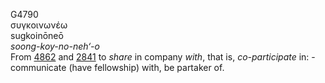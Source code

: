 <body>
  <p>G4790<br>  συγκοινωνέω  <br> sugkoinōneō  <br><i>soong-koy-no-neh‘-o </i><br>From <a href="g4862.htm">4862</a> and <a href="g2841.htm">2841</a>  to <i>share</i> in company <i>with</i>, that is, <i>co-participate</i> in: - communicate (have fellowship) with, be partaker of.<br></p>
 </body>